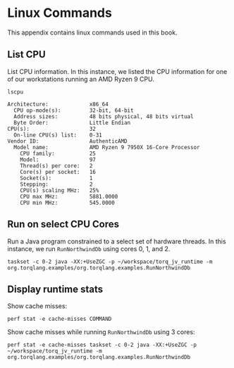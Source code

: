 # Linux Commands

This appendix contains linux commands used in this book.

## List CPU

List CPU information. In this instance, we listed the CPU information for one of our workstations running an AMD Ryzen 9 CPU.

```
lscpu
```

```
Architecture:             x86_64
  CPU op-mode(s):         32-bit, 64-bit
  Address sizes:          48 bits physical, 48 bits virtual
  Byte Order:             Little Endian
CPU(s):                   32
  On-line CPU(s) list:    0-31
Vendor ID:                AuthenticAMD
  Model name:             AMD Ryzen 9 7950X 16-Core Processor
    CPU family:           25
    Model:                97
    Thread(s) per core:   2
    Core(s) per socket:   16
    Socket(s):            1
    Stepping:             2
    CPU(s) scaling MHz:   25%
    CPU max MHz:          5881.0000
    CPU min MHz:          545.0000
```

## Run on select CPU Cores

Run a Java program constrained to a select set of hardware threads. In this instance, we run `RunNorthwindDb` using cores 0, 1, and 2.

```
taskset -c 0-2 java -XX:+UseZGC -p ~/workspace/torq_jv_runtime -m org.torqlang.examples/org.torqlang.examples.RunNorthwindDb
```

## Display runtime stats

Show cache misses:

```
perf stat -e cache-misses COMMAND
```

Show cache misses while running `RunNorthwindDb` using 3 cores:

```
perf stat -e cache-misses taskset -c 0-2 java -XX:+UseZGC -p ~/workspace/torq_jv_runtime -m org.torqlang.examples/org.torqlang.examples.RunNorthwindDb
```
